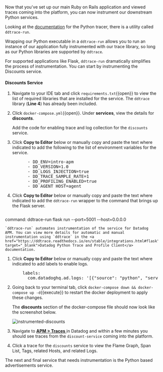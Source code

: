 Now that you've set up our main Ruby on Rails application and viewed traces coming into the platform, you can now instrument our downstream Python services.

Looking at the [documentation](https://ddtrace.readthedocs.io/en/stable/integrations.html#flask) for the Python tracer, there is a utility called `ddtrace-run`. 

Wrapping our Python executable in a `ddtrace-run` allows you to run an instance of our application fully instrumented with our trace library, so long as our Python libraries are supported by `ddtrace`.

For supported applications like Flask, `ddtrace-run` dramatically simplifies the process of instrumentation. You can start by instrumenting the Discounts service.

#### Discounts Service

1. Navigate to your IDE tab and click `requirements.txt`{{open}} to view the list of required libraries that are installed for the service. The `ddtrace` library (**Line 4**) has already been included.

1. Click `docker-compose.yml`{{open}}. Under **services**, view the details for **discounts**. 

    Add the code for enabling trace and log collection for the `discounts` service.

1. Click **Copy to Editor** below or manually copy and paste the text where indicated to add the following to the list of environment variables for the service.

    <pre class="file" data-filename="docker-compose.yml" data-target="insert" data-marker="# add discounts env variables">
         - DD_ENV=intro-apm
         - DD_VERSION=1.0
         - DD_LOGS_INJECTION=true
         - DD_TRACE_SAMPLE_RATE=1
         - DD_PROFILING_ENABLED=true
         - DD_AGENT_HOST=agent</pre>

1. Click **Copy to Editor** below or manually copy and paste the text where indicated to add the `ddtrace-run` wrapper to the command that brings up the Flask server. 

    <pre class="file" data-filename="docker-compose.yml" data-target="insert" data-marker="command: flask run --port=5001 --host=0.0.0.0">
command: ddtrace-run flask run --port=5001 --host=0.0.0.0</pre>  

    `ddtrace-run` automates instrumentation of the service for Datadog APM. You can view more details for automatic and manual instrumentation using `ddtrace` in the <a href="https://ddtrace.readthedocs.io/en/stable/integrations.html#flask" target="_blank">Datadog Python Trace and Profile Client</a> documentation.


1. Click **Copy to Editor** below or manually copy and paste the text where indicated to add labels to enable logs. 

    <pre class="file" data-filename="docker-compose.yml" data-target="insert" data-marker="# add discounts log labels">
       labels:
         com.datadoghq.ad.logs: '[{"source": "python", "service": "discounts-service"}]'</pre>

1. Going back to your terminal tab, click `docker-compose down && docker-compose up -d`{{execute}} to restart the docker deployment to apply these changes. 

    The **discounts** section of the docker-compose file should now look like the screenshot below. 
    
    ![instrumented-discounts](instrumentapp2/assets/instrumented-discounts.png)

1. Navigate to <a href="https://app.datadoghq.com/apm/traces" target="_datadog">**APM > Traces** </a> in Datadog and within a few minutes you should see traces from the `discount-service` coming into the platform.

1. Click a trace for the `discounts` service to view the Flame Graph, Span List, Tags, related Hosts, and related Logs.

The next and final service that needs instrumentation is the Python based advertisements service.
